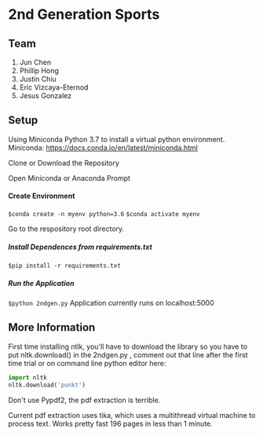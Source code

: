 # 2nd Generation Sports

## Team

1. Jun Chen
2. Phillip Hong
3. Justin Chiu
4. Eric Vizcaya-Eternod
5. Jesus Gonzalez

## Setup

Using Miniconda Python 3.7 to install a virtual python environment. 
Miniconda: https://docs.conda.io/en/latest/miniconda.html 

Clone or Download the Repository

Open Miniconda or Anaconda Prompt

#### Create Environment
`$conda create -n myenv python=3.6`
`$conda activate myenv`

Go to the respository root directory.

##### Install Dependences from requirements.txt
`$pip install -r requirements.txt`

##### Run the Application
`$python 2ndgen.py`
Application currently runs on localhost:5000

## More Information
First time installing ntlk, you'll have to download the library 
so you have to put nltk.download() in the 2ndgen.py , comment out that line after  the first time trial or on command line python editor
here:

```python
import nltk
nltk.download('punkt')
```



Don't use Pypdf2, the pdf extraction is terrible. 

Current pdf extraction uses tika, which uses a multithread virtual machine to process text. Works pretty fast 196 pages in less than 1 minute.



